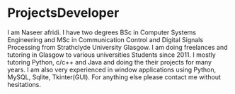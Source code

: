 # ProjectsDeveloper
I am Naseer afridi.  I have two degrees BSc in Computer Systems Engineering and MSc in Communication Control and Digital Signals Processing from Strathclyde University Glasgow. I am doing freelances and tutoring in Glasgow to various universities Students since 2011. I mostly tutoring Python, c/c++ and Java and doing the their projects for many years. I am also very experienced in window applications using Python, MySQL, Sqlite, Tkinter(GUI).  For anything else please contact me without hesitations.  
